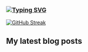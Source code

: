 ### [![Typing SVG](https://readme-typing-svg.herokuapp.com/?lines=Hello+World.+👋)](https://git.io/typing-svg)

[![GitHub Streak](https://github-readme-streak-stats.herokuapp.com/?user=fullmetalbrackets&background=08083a&dates=b3e4ff&currStreakNum=fe10bf&sideNums=fe10bf&stroke=fe10bf&ring=ff8f1f&sideLabels=ff8f1f&fire=fcf645&currStreakLabel=fcf645&hide_border=true)](https://git.io/streak-stats)



## My latest blog posts
<!-- BLOG-POST-LIST:START --><!-- BLOG-POST-LIST:END -->
